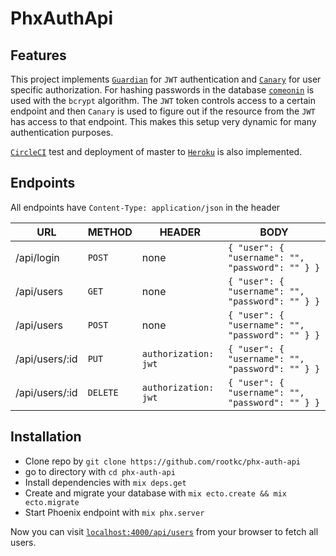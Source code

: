 # PhxAuthApi

## Features

This project implements [`Guardian`](https://github.com/ueberauth/guardian) for ```JWT``` authentication and [`Canary`](https://github.com/cpjk/canary) for user specific authorization. For hashing passwords in the database [`comeonin`](https://github.com/riverrun/comeonin) is used with the ```bcrypt``` algorithm. The ```JWT``` token controls access to a certain endpoint and then ```Canary``` is used to figure out if the resource from the ```JWT``` has access to that endpoint. This makes this setup very dynamic for many authentication purposes.

[`CircleCI`](https://circleci.com/) test and deployment of master to [`Heroku`](https://heroku.com/)  is also implemented.

## Endpoints

All endpoints have ```Content-Type: application/json``` in the header

| URL            | METHOD       | HEADER | BODY                                                                   |
| -------------- | ------------ | ------ | ---------------------------------------------------------------------- |
| /api/login     | ```POST```   | none   | ```{ "user": { "username": "", "password": "" } }```                   |
| /api/users     | ```GET```    | none   | ```{ "user": { "username": "", "password": "" } }```                   |
| /api/users     | ```POST```   | none   | ```{ "user": { "username": "", "password": "" } }```                   |
| /api/users/:id | ```PUT```    | ```authorization: jwt``` | ```{ "user": { "username": "", "password": "" } }``` |
| /api/users/:id | ```DELETE``` | ```authorization: jwt``` | ```{ "user": { "username": "", "password": "" } }``` |

## Installation
  * Clone repo by ```git clone https://github.com/rootkc/phx-auth-api```
  * go to directory with ```cd phx-auth-api```
  * Install dependencies with `mix deps.get`
  * Create and migrate your database with `mix ecto.create && mix ecto.migrate`
  * Start Phoenix endpoint with `mix phx.server`

Now you can visit [`localhost:4000/api/users`](http://localhost:4000/api/users) from your browser to fetch all users.
